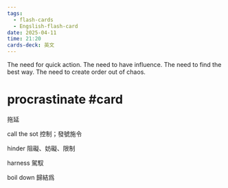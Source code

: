 ```yaml
---
tags:
  - flash-cards
  - Engslish-flash-card
date: 2025-04-11
time: 21:20
cards-deck: 英文
---
```

The need for quick action.
The need to have influence.
The need to find the best way.
The need to create order out of chaos.

# procrastinate #card 
拖延

call the sot 控制；發號施令

hinder 阻礙、妨礙、限制

harness 駕馭

boil down 歸結爲